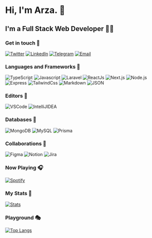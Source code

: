 # Hi, I'm Arza. 👋

## I'm a Full Stack Web Developer 👨‍💻

### Get in touch 🤝

[![Twitter](https://img.shields.io/badge/Twitter-1DA1F2?style=for-the-badge&logo=twitter&logoColor=white)](https://twitter.com/arza_ak) [![LinkedIn](https://img.shields.io/badge/LinkedIn-0077B5?style=for-the-badge&logo=linkedin&logoColor=white)](https://linkedin.com/in/arzaak) [![Telegram](https://img.shields.io/badge/Telegram-2CA5E0?style=for-the-badge&logo=telegram&logoColor=white)](https://t.me/arza_ak) [![Email](https://img.shields.io/badge/Gmail-D14836?style=for-the-badge&logo=gmail&logoColor=white)](mailto://kampungvector@gmail.com)

### Languages and Frameworks 🤹‍

![TypeScript](https://img.shields.io/badge/typescript-2f74c1?style=for-the-badge&logo=typescript&logoColor=white) 
![Javascript](https://img.shields.io/badge/javascript-F7DF1E?style=for-the-badge&logo=javascript&logoColor=black) 
![Laravel](https://img.shields.io/badge/laravel-FF2D20?style=for-the-badge&logo=laravel&logoColor=white) 
![ReactJs](https://img.shields.io/badge/react-%2320232a.svg?style=for-the-badge&logo=react&logoColor=%2361DAFB) 
![Next.js](https://img.shields.io/badge/nextjs-%23000000.svg?style=for-the-badge&logo=next.js&logoColor=white) 
![Node.js](https://img.shields.io/badge/node.js-43853D?style=for-the-badge&logo=node.js&logoColor=white) 
![Express](https://img.shields.io/badge/express.js-404D59?style=for-the-badge&logo=express) 
![TailwindCss](https://img.shields.io/badge/tailwindcss-38B2AC?style=for-the-badge&logo=tailwind-css&logoColor=white) 
![Markdown](https://img.shields.io/badge/markdown-%23000000.svg?style=for-the-badge&logo=markdown&logoColor=white) 
![JSON](https://img.shields.io/badge/json-5E5C5C?style=for-the-badge&logo=json&logoColor=white)

### Editors 📝

![VSCode](https://img.shields.io/badge/VSCode-0078d7.svg?style=for-the-badge&logo=visual-studio-code&logoColor=white) 
![IntelliJIDEA](https://img.shields.io/badge/IntelliJ%20IDEA-010101.svg?style=for-the-badge&logo=intellij-idea&logoColor=white)

### Databases 🛒

![MongoDB](https://img.shields.io/badge/MongoDB-4EA94B?style=for-the-badge&logo=mongodb&logoColor=white) 
![MySQL](https://img.shields.io/badge/mysql-007088.svg?style=for-the-badge&logo=mysql&logoColor=white) 
![Prisma](https://img.shields.io/badge/Prisma-0b3146.svg?style=for-the-badge&logo=prisma&logoColor=white)

### Collaborations 🤼

![Figma](https://img.shields.io/badge/figma-%23F24E1E.svg?style=for-the-badge&logo=figma&logoColor=white) 
![Notion](https://img.shields.io/badge/Notion-%23000000.svg?style=for-the-badge&logo=notion&logoColor=white) 
![Jira](https://img.shields.io/badge/Atlassian-247df3.svg?style=for-the-badge&logo=atlassian&logoColor=white)

### Now Playing 🎧

[![Spotify](https://novatorem.devarista.vercel.app/api/spotify-playing)](https://open.spotify.com/user/kampungvector)

### My Stats 🏢

[![Stats](https://github-readme-stats.vercel.app/api?username=devarista&show_icons=true&hide_border=true&count_private=true&include_all_commits=true&show_owner=true&theme=tokyonight)](https://github.com/anuraghazra/github-readme-stats)

### Playground 🎭

[![Top Langs](https://github-readme-stats.vercel.app/api/top-langs/?username=devarista&layout=compact&hide=css,scss,less&langs_count=7)](https://github.com/anuraghazra/github-readme-stats)
